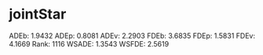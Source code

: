 # jointStar

ADEb: 1.9432
ADEp: 0.8081
ADEv: 2.2903
FDEb: 3.6835
FDEp: 1.5831
FDEv: 4.1669
Rank: 1116
WSADE: 1.3543
WSFDE: 2.5619